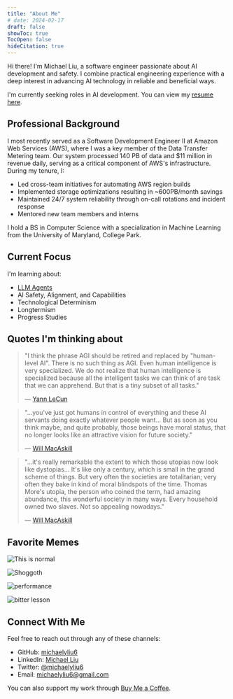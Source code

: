 ```yaml
---
title: "About Me"
# date: 2024-02-17
draft: false
showToc: true
TocOpen: false
hideCitation: true
---
```


Hi there! I'm Michael Liu, a software engineer passionate about AI development and safety. I combine practical engineering experience with a deep interest in advancing AI technology in reliable and beneficial ways.

I'm currently seeking roles in AI development. You can view my <a href="/Michael_Liu_Resume_2025-03-05.pdf" target="_blank">resume here</a>.

## Professional Background

I most recently served as a Software Development Engineer II at Amazon Web Services (AWS), where I was a key member of the Data Transfer Metering team. Our system processed 140 PB of data and $11 million in revenue daily, serving as a critical component of AWS's infrastructure. During my tenure, I:
- Led cross-team initiatives for automating AWS region builds
- Implemented storage optimizations resulting in ~600PB/month savings
- Maintained 24/7 system reliability through on-call rotations and incident response
- Mentored new team members and interns

I hold a BS in Computer Science with a specialization in Machine Learning from the University of Maryland, College Park.

## Current Focus

<!-- I'm working on:
- New blog post on Claude playing Pokemon -->

I'm learning about:
- [LLM Agents](https://llmagents-learning.org/sp25)
- AI Safety, Alignment, and Capabilities
- Technological Determinism
- Longtermism
- Progress Studies

## Quotes I'm thinking about
> "I think the phrase AGI should be retired and replaced by "human-level AI". There is no such thing as AGI. Even human intelligence is very specialized. We do not realize that human intelligence is specialized because all the intelligent tasks we can think of are task that we can apprehend. But that is a tiny subset of all tasks."
> 
> — [Yann LeCun](https://www.linkedin.com/posts/yann-lecun_i-think-the-phrase-agi-should-be-retired-activity-6889610518529613824-gl2F/) 

> "...you've just got humans in control of everything and these AI servants doing exactly whatever people want... But as soon as you think maybe, and quite probably, those beings have moral status, that no longer looks like an attractive vision for future society."
>
> — [Will MacAskill](https://youtu.be/SjSl2re_Fm8?si=uvuFS7C0sLZoltBy&t=6301)

> "...it's really remarkable the extent to which those utopias now look like dystopias... It's like only a century, which is small in the grand scheme of things. But very often the societies are totalitarian; very often they bake in kind of moral blindspots of the time. Thomas More's utopia, the person who coined the term, had amazing abundance, this wonderful society in many ways. Every household owned two slaves. Not so appealing nowadays."
>
> — [Will MacAskill](https://youtu.be/SjSl2re_Fm8?si=PTdZv7o_eVuEOY3n&t=12814)

## Favorite Memes

![This is normal](/assets/images/memes/this-is-normal.png)

![Shoggoth](/assets/images/memes/gptcotopus.png)

![performance](/assets/images/memes/performance.png)

![bitter lesson](/assets/images/memes/bitter-lesson.png)


## Connect With Me

Feel free to reach out through any of these channels:

- GitHub: [michaelyliu6](https://github.com/michaelyliu6)
- LinkedIn: [Michael Liu](https://www.linkedin.com/in/michael-liu-a14932197/)
- Twitter: [@michaelyliu6](https://x.com/michaelyliu6)
- Email: [michaelyliu6@gmail.com](mailto:michaelyliu6@gmail.com)

You can also support my work through [Buy Me a Coffee](https://buymeacoffee.com/myliu6).

<!-- <script type='text/javascript' id='clustrmaps' src='//cdn.clustrmaps.com/map_v2.js?cl=ffffff&w=a&t=n&d=UhM9NDgfy7FFlE27sd86VbAF_2iwllwwXbTkYQDbwh8'></script> -->